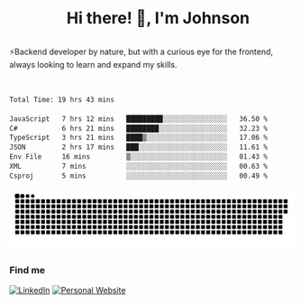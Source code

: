 <div id="user-content-toc">
  <ul align="center">
    <summary><h1 style="display: inline-block">Hi there! 👋, I'm Johnson</h1></summary>
  </ul>
</div>

⚡Backend developer by nature, but with a curious eye for the frontend, always looking to learn and expand my skills.

<br>


<!--START_SECTION:waka-->

```txt
Total Time: 19 hrs 43 mins

JavaScript   7 hrs 12 mins   █████████░░░░░░░░░░░░░░░░   36.50 %
C#           6 hrs 21 mins   ████████░░░░░░░░░░░░░░░░░   32.23 %
TypeScript   3 hrs 21 mins   ████▒░░░░░░░░░░░░░░░░░░░░   17.06 %
JSON         2 hrs 17 mins   ███░░░░░░░░░░░░░░░░░░░░░░   11.61 %
Env File     16 mins         ▒░░░░░░░░░░░░░░░░░░░░░░░░   01.43 %
XML          7 mins          ░░░░░░░░░░░░░░░░░░░░░░░░░   00.63 %
Csproj       5 mins          ░░░░░░░░░░░░░░░░░░░░░░░░░   00.49 %
```

<!--END_SECTION:waka-->

<picture>
  <source  srcset="https://github.com/joshwambere/joshwambere/blob/output/github-contribution-grid-snake-dark.svg?palette=github-dark">
  <source  srcset="https://github.com/joshwambere/joshwambere/blob/output/github-contribution-grid-snake.svg">
  <img alt="github contribution grid snake animation" src="https://github.com/joshwambere/joshwambere/blob/output/github-contribution-grid-snake.svg">
</picture>

### Find me
<a href="https://www.linkedin.com/in/dusabe-johnson" target="_blank"><img src="https://img.shields.io/badge/LinkedIn-%230077B5.svg?&style=flat&logo=linkedin&logoColor=white" alt="LinkedIn"></a>
‎‎ [![Personal Website](https://img.shields.io/badge/visit-Johnsonis.me-blue)](https://johnsonis.me/)
